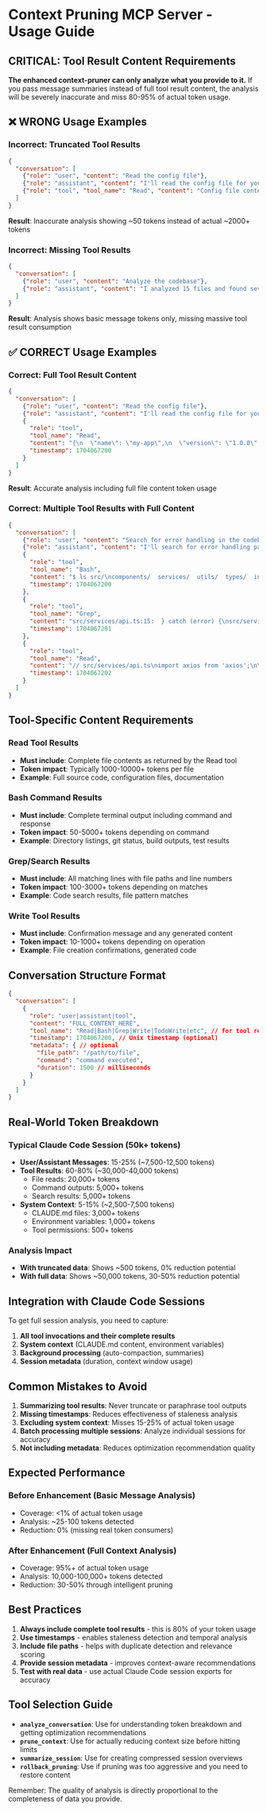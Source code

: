 # Context Pruning MCP Server - Usage Guide

## CRITICAL: Tool Result Content Requirements

**The enhanced context-pruner can only analyze what you provide to it.** If you pass message summaries instead of full tool result content, the analysis will be severely inaccurate and miss 80-95% of actual token usage.

## ❌ WRONG Usage Examples

### Incorrect: Truncated Tool Results
```json
{
  "conversation": [
    {"role": "user", "content": "Read the config file"},
    {"role": "assistant", "content": "I'll read the config file for you"},
    {"role": "tool", "tool_name": "Read", "content": "Config file contents..."}
  ]
}
```
**Result**: Inaccurate analysis showing ~50 tokens instead of actual ~2000+ tokens

### Incorrect: Missing Tool Results
```json
{
  "conversation": [
    {"role": "user", "content": "Analyze the codebase"},
    {"role": "assistant", "content": "I analyzed 15 files and found several issues"}
  ]
}
```
**Result**: Analysis shows basic message tokens only, missing massive tool result consumption

## ✅ CORRECT Usage Examples

### Correct: Full Tool Result Content
```json
{
  "conversation": [
    {"role": "user", "content": "Read the config file"},
    {"role": "assistant", "content": "I'll read the config file for you"},
    {
      "role": "tool",
      "tool_name": "Read",
      "content": "{\n  \"name\": \"my-app\",\n  \"version\": \"1.0.0\",\n  \"dependencies\": {\n    \"express\": \"^4.18.0\",\n    \"typescript\": \"^5.0.0\",\n    ...[COMPLETE FILE CONTENT]...\n  }\n}",
      "timestamp": 1704067200
    }
  ]
}
```
**Result**: Accurate analysis including full file content token usage

### Correct: Multiple Tool Results with Full Content
```json
{
  "conversation": [
    {"role": "user", "content": "Search for error handling in the codebase"},
    {"role": "assistant", "content": "I'll search for error handling patterns"},
    {
      "role": "tool", 
      "tool_name": "Bash",
      "content": "$ ls src/\ncomponents/  services/  utils/  types/  index.ts",
      "timestamp": 1704067200
    },
    {
      "role": "tool",
      "tool_name": "Grep",
      "content": "src/services/api.ts:15:  } catch (error) {\nsrc/services/api.ts:16:    console.error('API Error:', error);\nsrc/utils/logger.ts:8:export const handleError = (error: Error) => {\n...[COMPLETE SEARCH RESULTS]...",
      "timestamp": 1704067201
    },
    {
      "role": "tool",
      "tool_name": "Read", 
      "content": "// src/services/api.ts\nimport axios from 'axios';\n\nexport class ApiService {\n  async fetchData() {\n    try {\n      const response = await axios.get('/api/data');\n      return response.data;\n    } catch (error) {\n      console.error('API Error:', error);\n      throw error;\n    }\n  }\n}\n...[COMPLETE FILE CONTENT]...",
      "timestamp": 1704067202
    }
  ]
}
```

## Tool-Specific Content Requirements

### Read Tool Results
- **Must include**: Complete file contents as returned by the Read tool
- **Token impact**: Typically 1000-10000+ tokens per file
- **Example**: Full source code, configuration files, documentation

### Bash Command Results  
- **Must include**: Complete terminal output including command and response
- **Token impact**: 50-5000+ tokens depending on command
- **Example**: Directory listings, git status, build outputs, test results

### Grep/Search Results
- **Must include**: All matching lines with file paths and line numbers
- **Token impact**: 100-3000+ tokens depending on matches
- **Example**: Code search results, file pattern matches

### Write Tool Results
- **Must include**: Confirmation message and any generated content
- **Token impact**: 10-1000+ tokens depending on operation
- **Example**: File creation confirmations, generated code

## Conversation Structure Format

```json
{
  "conversation": [
    {
      "role": "user|assistant|tool",
      "content": "FULL_CONTENT_HERE", 
      "tool_name": "Read|Bash|Grep|Write|TodoWrite|etc", // for tool results
      "timestamp": 1704067200, // Unix timestamp (optional)
      "metadata": { // optional
        "file_path": "/path/to/file", 
        "command": "command executed",
        "duration": 1500 // milliseconds
      }
    }
  ]
}
```

## Real-World Token Breakdown

### Typical Claude Code Session (50k+ tokens)
- **User/Assistant Messages**: 15-25% (~7,500-12,500 tokens)
- **Tool Results**: 60-80% (~30,000-40,000 tokens)
  - File reads: 20,000+ tokens
  - Command outputs: 5,000+ tokens  
  - Search results: 5,000+ tokens
- **System Context**: 5-15% (~2,500-7,500 tokens)
  - CLAUDE.md files: 3,000+ tokens
  - Environment variables: 1,000+ tokens
  - Tool permissions: 500+ tokens

### Analysis Impact
- **With truncated data**: Shows ~500 tokens, 0% reduction potential
- **With full data**: Shows ~50,000 tokens, 30-50% reduction potential

## Integration with Claude Code Sessions

To get full session analysis, you need to capture:

1. **All tool invocations and their complete results**
2. **System context** (CLAUDE.md content, environment variables)
3. **Background processing** (auto-compaction, summaries)
4. **Session metadata** (duration, context window usage)

## Common Mistakes to Avoid

1. **Summarizing tool results**: Never truncate or paraphrase tool outputs
2. **Missing timestamps**: Reduces effectiveness of staleness analysis
3. **Excluding system context**: Misses 15-25% of actual token usage
4. **Batch processing multiple sessions**: Analyze individual sessions for accuracy
5. **Not including metadata**: Reduces optimization recommendation quality

## Expected Performance

### Before Enhancement (Basic Message Analysis)
- Coverage: <1% of actual token usage
- Analysis: ~25-100 tokens detected
- Reduction: 0% (missing real token consumers)

### After Enhancement (Full Context Analysis)  
- Coverage: 95%+ of actual token usage
- Analysis: 10,000-100,000+ tokens detected
- Reduction: 30-50% through intelligent pruning

## Best Practices

1. **Always include complete tool results** - this is 80% of your token usage
2. **Use timestamps** - enables staleness detection and temporal analysis
3. **Include file paths** - helps with duplicate detection and relevance scoring
4. **Provide session metadata** - improves context-aware recommendations
5. **Test with real data** - use actual Claude Code session exports for accuracy

## Tool Selection Guide

- **`analyze_conversation`**: Use for understanding token breakdown and getting optimization recommendations
- **`prune_context`**: Use for actually reducing context size before hitting limits  
- **`summarize_session`**: Use for creating compressed session overviews
- **`rollback_pruning`**: Use if pruning was too aggressive and you need to restore content

Remember: The quality of analysis is directly proportional to the completeness of data you provide.